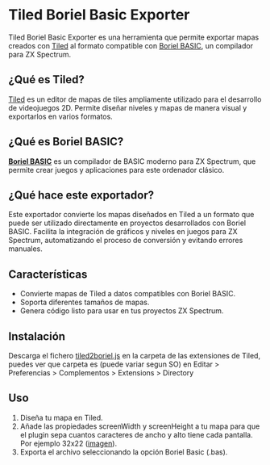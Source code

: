 # Tiled Boriel Basic Exporter

Tiled Boriel Basic Exporter es una herramienta que permite exportar mapas creados con [Tiled](https://www.mapeditor.org/) al formato compatible con [Boriel BASIC](https://zxbasic.readthedocs.io/en/docs/), un compilador para ZX Spectrum.

## ¿Qué es Tiled?

[Tiled](https://www.mapeditor.org/) es un editor de mapas de tiles ampliamente utilizado para el desarrollo de videojuegos 2D. Permite diseñar niveles y mapas de manera visual y exportarlos en varios formatos.

## ¿Qué es Boriel BASIC?

[**Boriel BASIC**](https://www.boriel.com/) es un compilador de BASIC moderno para ZX Spectrum, que permite crear juegos y aplicaciones para este ordenador clásico.

## ¿Qué hace este exportador?

Este exportador convierte los mapas diseñados en Tiled a un formato que puede ser utilizado directamente en proyectos desarrollados con Boriel BASIC. Facilita la integración de gráficos y niveles en juegos para ZX Spectrum, automatizando el proceso de conversión y evitando errores manuales.

## Características

- Convierte mapas de Tiled a datos compatibles con Boriel BASIC.
- Soporta diferentes tamaños de mapas.
- Genera código listo para usar en tus proyectos ZX Spectrum.

## Instalación

Descarga el fichero [tiled2boriel.js](https://raw.githubusercontent.com/rtorralba/tiled-boriel-basic-exporter/refs/heads/main/tiled2boriel.js) en la carpeta de las extensiones de Tiled, puedes ver que carpeta es (puede variar segun SO) en Editar > Preferencias > Complementos > Extensions > Directory

## Uso

1. Diseña tu mapa en Tiled.
2. Añade las propiedades screenWidth y screenHeight a tu mapa para que el plugin sepa cuantos caracteres
de ancho y alto tiene cada pantalla. Por ejemplo 32x22 ([imagen](doc/images/properties.png)).
3. Exporta el archivo seleccionando la opción Boriel Basic (.bas).
